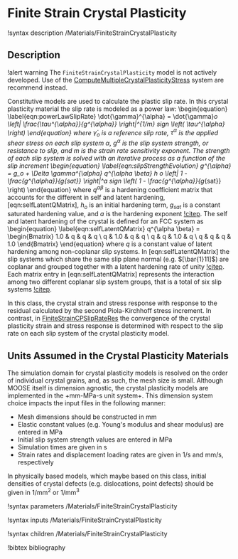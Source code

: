 # Finite Strain Crystal Plasticity

!syntax description /Materials/FiniteStrainCrystalPlasticity

## Description

!alert warning
The `FiniteStrainCrystalPlasticity` model is not actively developed.
Use of the [ComputeMultipleCrystalPlasticityStress](/ComputeMultipleCrystalPlasticityStress.md)
system are recommend instead.

Constitutive models are used to calculate the plastic slip rate.
In this crystal plasticity material the slip rate is modeled as a power law:
\begin{equation}
  \label{eqn:powerLawSlipRate}
  \dot{\gamma}^{\alpha} = \dot{\gamma}_o \left| \frac{\tau^{\alpha}}{g^{\alpha}} \right|^{1/m} sign \left( \tau^{\alpha} \right)
\end{equation}
where $\dot{\gamma}_o$ is a reference slip rate, $\tau^{\alpha}$ is the applied
shear stress on each slip system $\alpha$, $g^{\alpha}$ is the slip system
strength, or resistance to slip, and $m$ is the strain rate sensitivity
exponent. The strength of each slip system is solved with an iterative process
as a function of the slip increment
\begin{equation}
  \label{eqn:slipStrengthEvolution}
  g^{\alpha} =  g_o + \Delta \gamma^{\alpha} q^{\alpha \beta} h _o \left| 1 - \frac{g^{\alpha}}{g_{sat}}  \right|^a sign \left( 1 - \frac{g^{\alpha}}{g_{sat}} \right)
\end{equation}
where $q^{\alpha \beta}$ is a hardening coefficient matrix that accounts for the
different in self and latent hardening, [eqn:selfLatentQMatrix], $h_o$
is an initial hardening term, $g_{sat}$ is a constant saturated hardening value,
and $a$ is the hardening exponent [!citep](kalidindi1992). The self and latent
hardening of the crystal is defined for an FCC system as
\begin{equation}
  \label{eqn:selfLatentQMatrix}
  q^{\alpha \beta} = \begin{Bmatrix}
                       1.0 & q   & q   & q  \\
                       q   & 1.0 & q   & q  \\
                       q   & q   & 1.0 & q  \\
                       q   & q   & q   & 1.0
                     \end{Bmatrix}
\end{equation}
where $q$ is a constant value of latent hardening among non-coplanar slip
systems. In [eqn:selfLatentQMatrix] the slip systems which share the
same slip plane normal (e.g. $[\bar{1}11]$) are coplanar and grouped together
with a latent hardening rate of unity [!citep](kalidindi1992). Each matrix entry in
[eqn:selfLatentQMatrix] represents the interaction among two different
coplanar slip system groups, that is a total of six slip systems
[!citep](kalidindi1992).

In this class, the  crystal strain and stress response with response to the
residual calculated by the second Piola-Kirchhoff stress increment. In contrast,
in [FiniteStrainCPSlipRateRes](FiniteStrainCPSlipRateRes.md) the convergence of
the crystal plasticity strain and stress response is determined with respect to
the slip rate on each slip system of the crystal plasticity model.

## Units Assumed in the Crystal Plasticity Materials

The simulation domain for crystal plasticity models is resolved on the order of
individual crystal grains, and, as such, the mesh size is small. Although MOOSE
itself is dimension agnostic, the crystal plasticity models are implemented in
the +mm-MPa-s unit system+. This dimension system choice impacts the
input files in the following manner:

- Mesh dimensions should be constructed in mm
- Elastic constant values (e.g. Young's modulus and shear modulus) are entered in MPa
- Initial slip system strength values are entered in MPa
- Simulation times are given in s
- Strain rates and displacement loading rates are given in 1/s and mm/s, respectively

In physically based models, which maybe based on this class, initial densities
of crystal defects (e.g. dislocations, point defects) should be given in
1/mm$^2$ or 1/mm$^3$


!syntax parameters /Materials/FiniteStrainCrystalPlasticity

!syntax inputs /Materials/FiniteStrainCrystalPlasticity

!syntax children /Materials/FiniteStrainCrystalPlasticity

!bibtex bibliography
